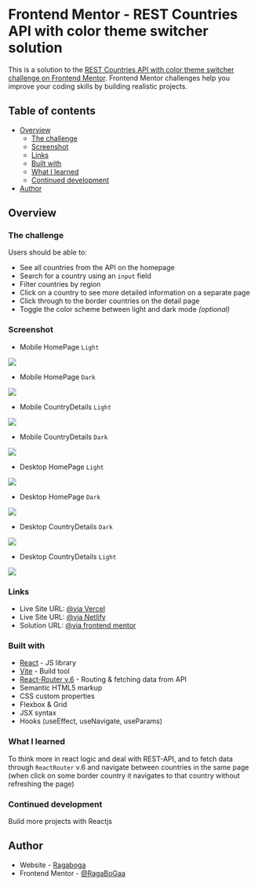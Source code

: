 # Frontend Mentor - REST Countries API with color theme switcher solution

This is a solution to the [REST Countries API with color theme switcher challenge on Frontend Mentor](https://www.frontendmentor.io/challenges/rest-countries-api-with-color-theme-switcher-5cacc469fec04111f7b848ca). Frontend Mentor challenges help you improve your coding skills by building realistic projects.

## Table of contents

- [Overview](#overview)
  - [The challenge](#the-challenge)
  - [Screenshot](#screenshot)
  - [Links](#links)
  - [Built with](#built-with)
  - [What I learned](#what-i-learned)
  - [Continued development](#continued-development)
- [Author](#author)

## Overview

### The challenge

Users should be able to:

- See all countries from the API on the homepage
- Search for a country using an `input` field
- Filter countries by region
- Click on a country to see more detailed information on a separate page
- Click through to the border countries on the detail page
- Toggle the color scheme between light and dark mode _(optional)_

### Screenshot

- Mobile HomePage `Light`

![](./mobile-light-main.png)

- Mobile HomePage `Dark`

![](./mobile-dark-main.png)

- Mobile CountryDetails `Light`

![](./mobile-light-details.png)

- Mobile CountryDetails `Dark`

![](./mobile-dark-details.png)

- Desktop HomePage `Light`

![](./desktop-light-main.png)

- Desktop HomePage `Dark`

![](./desktop-dark-main.png)

- Desktop CountryDetails `Dark`

![](./desktop-dark-details.png)

- Desktop CountryDetails `Light`

![](./desktop-light-details.png)

### Links

- Live Site URL: [@via Vercel](https://api-restcountries.vercel.app/)
- Live Site URL: [@via Netlify](https://api-restcountries.netlify.app/)
- Solution URL: [@via frontend mentor](https://www.frontendmentor.io/challenges/rest-countries-api-with-color-theme-switcher-5cacc469fec04111f7b848ca/hub)

### Built with

- [React](https://reactjs.org/) - JS library
- [Vite](https://vitejs.dev/) - Build tool
- [React-Router v.6](https://reactrouter.com/en/main) - Routing & fetching data from API
- Semantic HTML5 markup
- CSS custom properties
- Flexbox & Grid
- JSX syntax
- Hooks (useEffect, useNavigate, useParams)

### What I learned

To think more in react logic and deal with REST-API, and to fetch data through `ReactRouter` v.6 and navigate between countries in the same page (when click on some border country it navigates to that country without refreshing the page)

### Continued development

Build more projects with Reactjs

## Author

- Website - [Ragaboga](https://github.com/RagaBoGaa)
- Frontend Mentor - [@RagaBoGaa](https://www.frontendmentor.io/profile/RagaBoGaa)
